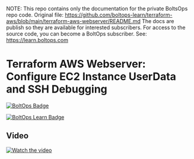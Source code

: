 <!-- note marker start -->
NOTE: This repo contains only the documentation for the private BoltsOps repo code.
Original file: https://github.com/boltops-learn/terraform-aws/blob/main/terraform-aws-webserver/README.md
The docs are publish so they are available for interested subscribers.
For access to the source code, you can become a BoltOps subscriber.
See: https://learn.boltops.com

<!-- note marker end -->

# Terraform AWS Webserver: Configure EC2 Instance UserData and SSH Debugging

[![BoltOps Badge](https://img.boltops.com/boltops/badges/boltops-badge.png)](https://www.boltops.com)

[![BoltOps Learn Badge](https://img.boltops.com/boltops-learn/boltops-learn.png)](https://learn.boltops.com)

## Video

[![Watch the video](https://learn-uploads.boltops.com/5grt50hp30e68kv64nx58br5mbdf)](https://learn.boltops.com/courses/terraform-aws/lessons/terraform-aws-webserver-configure-ec2-instance-userdata-and-ssh-debugging)
